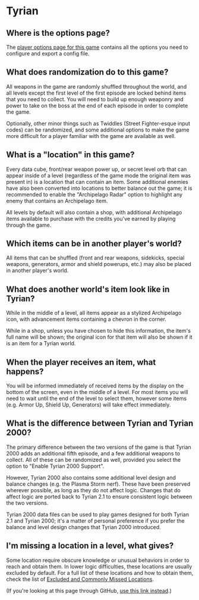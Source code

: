# Tyrian

## Where is the options page?

The [player options page for this game](../player-options) contains all the options you need to configure and export a
config file.

## What does randomization do to this game?

All weapons in the game are randomly shuffled throughout the world, and all levels except the first level of the first
episode are locked behind items that you need to collect. You will need to build up enough weaponry and power to take
on the boss at the end of each episode in order to complete the game.

Optionally, other minor things such as Twiddles (Street Fighter-esque input codes) can be randomized, and some
additional options to make the game more difficult for a player familiar with the game are available as well.

## What is a "location" in this game?

Every data cube, front/rear weapon power up, or secret level orb that can appear inside of a level (regardless of the
game mode the original item was present in) is a location that can contain an item. Some additional enemies have also
been converted into locations to better balance out the game; it is recommended to enable the "Archipelago Radar"
option to highlight any enemy that contains an Archipelago item.

All levels by default will also contain a shop, with additional Archipelago items available to purchase with the
credits you've earned by playing through the game.

## Which items can be in another player's world?

All items that can be shuffled (front and rear weapons, sidekicks, special weapons, generators, armor and shield
powerups, etc.) may also be placed in another player's world.

## What does another world's item look like in Tyrian?

While in the middle of a level, all items appear as a stylized Archipelago icon, with advancement items containing a
chevron in the corner.

While in a shop, unless you have chosen to hide this information, the item's full name will be shown; the original
icon for that item will also be shown if it is an item for a Tyrian world.

## When the player receives an item, what happens?

You will be informed immediately of received items by the display on the bottom of the screen, even in the middle of a
level. For most items you will need to wait until the end of the level to select them, however some items (e.g. Armor
Up, Shield Up, Generators) will take effect immediately.

## What is the difference between Tyrian and Tyrian 2000?

The primary difference between the two versions of the game is that Tyrian 2000 adds an additional fifth episode, and
a few additional weapons to collect. All of these can be randomized as well, provided you select the option to "Enable
Tyrian 2000 Support".

However, Tyrian 2000 also contains some additional level design and balance changes (e.g. the Plasma Storm nerf).
These have been preserved wherever possible, as long as they do not affect logic. Changes that do affect logic are
ported back to Tyrian 2.1 to ensure consistent logic between the two versions.

Tyrian 2000 data files can be used to play games designed for both Tyrian 2.1 and Tyrian 2000; it's a matter of
personal preference if you prefer the balance and level design changes that Tyrian 2000 introduced.

## I'm missing a location in a level, what gives?

Some location require obscure knowledge or unusual behaviors in order to reach and obtain them. In lower logic
difficulties, these locations are usually excluded by default. For a full list of these locations and how to obtain
them, check the list of [Excluded and Commonly Missed Locations](/tutorial/Tyrian/locations/en).

(If you're looking at this page through GitHub,
[use this link instead](https://github.com/KScl/TyrianAPWorld/blob/main/docs/locations_en.md).)

